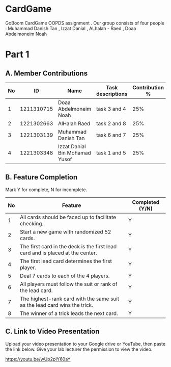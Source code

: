 # CardGame
GoBoom CardGame OOPDS assignment . Our group consists of four people : Muhammad Danish Tan , Izzat Danial , ALhalah - Raed , Doaa Abdelmoneim Noah

# Part 1

## A. Member Contributions


No | ID         | Name                           | Task descriptions | Contribution %
-- | ---------- | -------------------------------| --------------    |-------------- 
1  | 1211310715 |   Doaa Abdelmoneim Noah        |  task 3 and 4     |25%
2  | 1221302663 |   AlHalah Raed                 |  task 2 and 8     |25%
3  | 1221303139 |  Muhammad Danish Tan           |   task 6 and 7    |25%
4  |1221303348  | Izzat Danial Bin Mohamad Yusof |  task 1 and 5     |25%


## B. Feature Completion

Mark Y for complete, N for incomplete.

No | Feature                                                                         | Completed (Y/N)
-- | ------------------------------------------------------------------------------- | ---------------
1  | All cards should be faced up to facilitate checking.                            |  Y
2  | Start a new game with randomized 52 cards.                                      |  Y
3  | The first card in the deck is the first lead card and is placed at the center.  |  Y
4  | The first lead card determines the first player.                                |  Y
5  | Deal 7 cards to each of the 4 players.                                          |  Y
6  | All players must follow the suit or rank of the lead card.                      |  Y
7  | The highest-rank card with the same suit as the lead card wins the trick.       |  Y
8  | The winner of a trick leads the next card.                                      |  Y


## C. Link to Video Presentation

Upload your video presentation to your Google drive or YouTube, then paste the link below. Give your lab lecturer the permission to view the video.

https://youtu.be/wUp2plY60aY 
